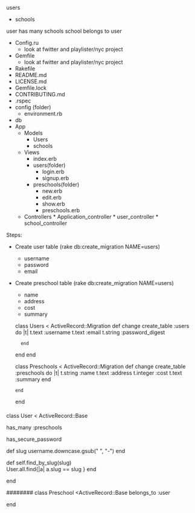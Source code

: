 users
- schools

user has many schools
school belongs to user

* Config.ru
  * look at fwitter and playlister/nyc project
* Gemfile
  * look at fwitter and playlister/nyc project
* Rakefile
* README.md
* LICENSE.md
* Gemfile.lock
* CONTRIBUTING.md
* .rspec
* config (folder)
  * environment.rb
* db
* App
  * Models
      * Users
      * schools
  * Views
      * index.erb
      * users(folder)
          * login.erb
          * signup.erb
      * preschools(folder)
          * new.erb
          * edit.erb
          * show.erb
          * preschools.erb          
  * Controllers
          * Application_controller
          * user_controller
          * school_controller


Steps:
* Create user table (rake db:create_migration NAME=users)
  * username
  * password
  * email
* Create preschool table (rake db:create_migration NAME=users)
  * name
  * address
  * cost
  * summary


  class Users < ActiveRecord::Migration
  	def change
    	create_table :users do |t|
    		t.text :username
    		t.text :email
    		t.string :password_digest


    	end

    end
  end



    class Preschools < ActiveRecord::Migration
    	def change
      	create_table :preschools do |t|
      		t.string :name
      		t.text :address
      		t.integer :cost
          t.text :summary
      	end

      end
    end

####

class User < ActiveRecord::Base

  has_many :preschools

   has_secure_password

  def slug
    username.downcase.gsub(" ", "-")
  end

  def self.find_by_slug(slug)    
    User.all.find{|a|  a.slug == slug }
  end

end


########
class Preschool <ActiveRecord::Base
	belongs_to :user

end

#####
